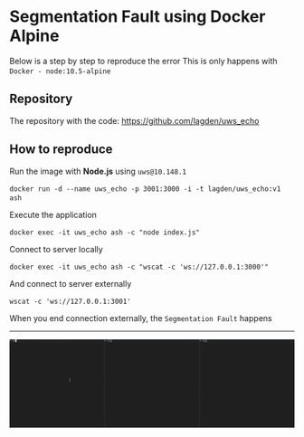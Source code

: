 # Segmentation Fault using Docker Alpine

Below is a step by step to reproduce the error
This is only happens with `Docker - node:10.5-alpine`

## Repository

The repository with the code: https://github.com/lagden/uws_echo


## How to reproduce

Run the image with **Node.js** using `uws@10.148.1`
```
docker run -d --name uws_echo -p 3001:3000 -i -t lagden/uws_echo:v1 ash
```

Execute the application
```
docker exec -it uws_echo ash -c "node index.js"
```

Connect to server locally
```
docker exec -it uws_echo ash -c "wscat -c 'ws://127.0.0.1:3000'"
```

And connect to server externally
```
wscat -c 'ws://127.0.0.1:3001'
```

When you end connection externally, the `Segmentation Fault` happens

---

![Sample](https://github.com/lagden/uws_echo/raw/master/show.gif)
